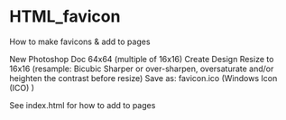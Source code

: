 # HTML_favicon
How to make favicons &amp; add to pages

New Photoshop Doc
64x64 (multiple of 16x16)
Create Design
Resize to 16x16 (resample: Bicubic Sharper or over-sharpen, oversaturate and/or heighten the contrast before resize)
Save as: favicon.ico (Windows Icon (ICO) )

<link rel="Shortcut Icon" href="/favicon.ico">
<link rel="icon" href="/favicon.ico" type="image/x-icon">

See index.html for how to add to pages
